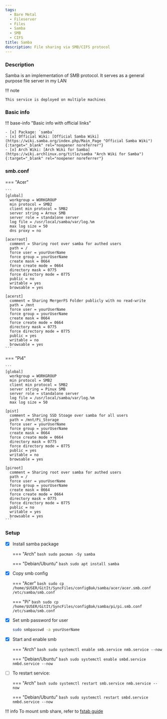 ```yaml
---
tags:
  - Bare Metal
  - Fileserver
  - Files
  - Samba
  - SMB
  - CIFS
title: Samba
description: File sharing via SMB/CIFS protocol
---
```

### Description

Samba is an implementation of SMB protocol. It serves as a general purpose file server in my LAN

!!! note

    This service is deployed on multiple machines

### Basic info

!!! base-info "Basic info with official links"

    - [x] Package: `samba`
    - [x] Official Wiki: [Official Samba Wiki](https://wiki.samba.org/index.php/Main_Page "Official Samba Wiki"){:target="_blank" rel="noopener noreferrer"}
    - [x] Arch Wiki: [Arch Wiki for Samba](https://wiki.archlinux.org/title/samba "Arch Wiki for Samba"){:target="_blank" rel="noopener noreferrer"}

### smb.conf

=== "Acer"

    ```
    [global]
      workgroup = WORKGROUP
      min protocol = SMB2
      client min protocol = SMB2
      server string = Arnux SMB
      server role = standalone server
      log file = /usr/local/samba/var/log.%m
      max log size = 50
      dns proxy = no

    [acerroot]
      comment = Sharing root over samba for authed users
      path = /
      force user = yourUserName
      force group = yourUserName
      create mask = 0664
      force create mode = 0664
      directory mask = 0775
      force directory mode = 0775
      public = no
      writable = yes
      browsable = yes

    [acerst]
      comment = Sharing MergerFS Folder publicly with no read-write
      path = /mnt
      force user = yourUserName
      force group = yourUserName
      create mask = 0664
      force create mode = 0664
      directory mask = 0775
      force directory mode = 0775
      public = yes
      writable = no
      browsable = yes
    ```

=== "Pi4"

    ```
    [global]
      workgroup = WORKGROUP
      min protocol = SMB2
      client min protocol = SMB2
      server string = Pinux SMB
      server role = standalone server
      log file = /usr/local/samba/var/log.%m
      max log size = 50

    [pist]
      comment = Sharing SSD Stoage over samba for all users
      path = /mnt/Pi_Storage
      force user = yourUserName
      force group = yourUserName
      create mask = 0664
      force create mode = 0664
      directory mask = 0775
      force directory mode = 0775
      public = yes
      writable = no
      browsable = yes

    [piroot]
      comment = Sharing root over samba for authed users
      path = /
      force user = yourUserName
      force group = yourUserName
      create mask = 0664
      force create mode = 0664
      directory mask = 0775
      force directory mode = 0775
      public = no
      writable = yes
      browsable = yes
    ```

### Setup

- [x] Install samba package

    === "Arch"
        ```bash
        sudo pacman -Sy samba
        ```

    === "Debian/Ubuntu"
        ```bash
        sudo apt install samba
        ```

- [x] Copy smb config

    === "Acer"
        ```bash
        sudo cp /home/$USER/GitIt/SyncFiles/configBak/samba/acer/acer.smb.conf /etc/samba/smb.conf
        ```

    === "Pi"
        ```bash
        sudo cp /home/$USER/GitIt/SyncFiles/configBak/samba/pi/pi.smb.conf /etc/samba/smb.conf
        ```

- [x] Set smb password for user
    ```bash
    sudo smbpasswd -a yourUserName
    ```

- [x] Start and enable smb

    === "Arch"
        ```bash
        sudo systemctl enable smb.service nmb.service --now
        ```

    === "Debian/Ubuntu"
        ```bash
        sudo systemctl enable smbd.service nmbd.service --now
        ```

- [ ] To restart service:

    === "Arch"
        ```bash
        sudo systemctl restart smb.service nmb.service --now
        ```

    === "Debian/Ubuntu"
        ```bash
        sudo systemctl restart smbd.service nmbd.service --now
        ```

!!! info
    To mount smb share, refer to [fstab guide](/linux/basic/#fstab)